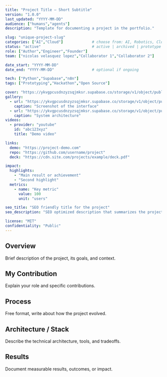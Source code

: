 ```yaml
---
title: "Project Title – Short Subtitle"
version: "1.0.0"
last_updated: "YYYY-MM-DD"
audience: ["humans","agents"]
description: "Template for documenting a project in the portfolio."

slug: "unique-project-slug"
categories: ["AI","Cloud"]             # choose from: AI, Robotics, Cloud, Electronics & Hardware, Programming, Business, Education
status: "active"                       # active | archived | prototype | ended
role: ["Author","Engineer","Founder"]
team: ["nicolas velasquez lopez","Collaborator 1","Collaborator 2"]

date_start: "YYYY-MM-DD"
date_end: "YYYY-MM-DD"                 # optional if ongoing

tech: ["Python","Supabase","n8n"]
tags: ["Prototyping","Hackathon","Open Source"]

cover: "https://ykvgpcusdnzyzsqjmksr.supabase.co/storage/v1/object/public/unmecaniko-projects-media/<slug>/cover.jpg"
gallery:
  - url: "https://ykvgpcusdnzyzsqjmksr.supabase.co/storage/v1/object/public/unmecaniko-projects-media/<slug>/image1.jpg"
    caption: "Screenshot of the interface"
  - url: "https://ykvgpcusdnzyzsqjmksr.supabase.co/storage/v1/object/public/unmecaniko-projects-media/<slug>/image2.jpg"
    caption: "System architecture"
videos:
  - provider: "youtube"
    id: "abc123xyz"
    title: "Demo video"

links:
  demo: "https://project-demo.com"
  repo: "https://github.com/username/project"
  deck: "https://cdn.site.com/projects/example/deck.pdf"

impact:
  highlights:
    - "Main result or achievement"
    - "Second highlight"
  metrics:
    - name: "Key metric"
      value: 100
      unit: "users"

seo_title: "SEO friendly title for the project"
seo_description: "SEO optimized description that summarizes the project."

license: "MIT"
confidentiality: "Public"
---
```


## Overview
Brief description of the project, its goals, and context.

## My Contribution
Explain your role and specific contributions.

## Process
Free format, write about how the project evolved.

## Architecture / Stack
Describe the technical architecture, tools, and tradeoffs.

## Results
Document measurable results, outcomes, or impact.
